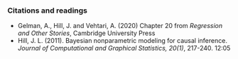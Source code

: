 ### Citations and readings

- Gelman, A., Hill, J. and Vehtari, A. (2020) Chapter 20 from *Regression and Other Stories*, Cambridge University Press
- Hill, J. L. (2011). Bayesian nonparametric modeling for causal inference. *Journal of Computational and Graphical Statistics, 20(1)*, 217-240. 12:05
